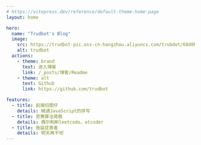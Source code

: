 ```yaml
---
# https://vitepress.dev/reference/default-theme-home-page
layout: home

hero:
  name: "Trudbot's Blog"
  image:
    src: https://trudbot-pic.oss-cn-hangzhou.aliyuncs.com/trubdot/68d0b48ba4f1cf004059144fa0fccc78.jpg
    alt: trudbot
  actions:
    - theme: brand
      text: 进入博客
      link: /_posts/博客/Readme
    - theme: alt
      text: Github
      link: https://github.com/trudbot

features:
  - title: 前端切图仔
    details: 精通JavaScript的拼写
  - title: 竞赛算法蒟蒻
    details: 偶尔刷刷leetcode、atcoder
  - title: 拖延症患者
    details: 明天再干吧
---
```


<script setup>
import Tags from './views/tags.vue';
import Beian from './views/beian.vue';
import {data} from './data/content-handler.data.mts'
</script>

<!--代码语言统计-->
<div style="display: flex; justify-content: center" class="code-lang">
    <img :src="data"/>
</div>

<style>
.code-lang {
    margin-top: 5vh;
    img {
        width: 50%;
        height: auto;
    }

    @media (max-width: 768px) {
        img {
            width: 70%;
        }
    }
}
</style>

<Tags/>
<Beian/>
